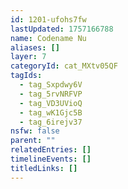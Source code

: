 ```yaml
---
id: 1201-ufohs7fw
lastUpdated: 1757166788
name: Codename Nu
aliases: []
layer: 7
categoryId: cat_MXtv05QF
tagIds:
  - tag_Sxpdwy6V
  - tag_5rvNRFVP
  - tag_VD3UVioQ
  - tag_wK1Gjc5B
  - tag_6irejv37
nsfw: false
parent: ""
relatedEntries: []
timelineEvents: []
titledLinks: []
---
```



